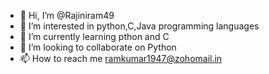 - 👋 Hi, I’m @Rajiniram49
- 👀 I’m interested in python,C,Java programming languages
- 🌱 I’m currently learning pthon and C
- 💞️ I’m looking to collaborate on Python
- 📫 How to reach me ramkumar1947@zohomail.in

<!---
Rajiniram49/Rajiniram49 is a ✨ special ✨ repository because its `README.md` (this file) appears on your GitHub profile.
You can click the Preview link to take a look at your changes.
--->
